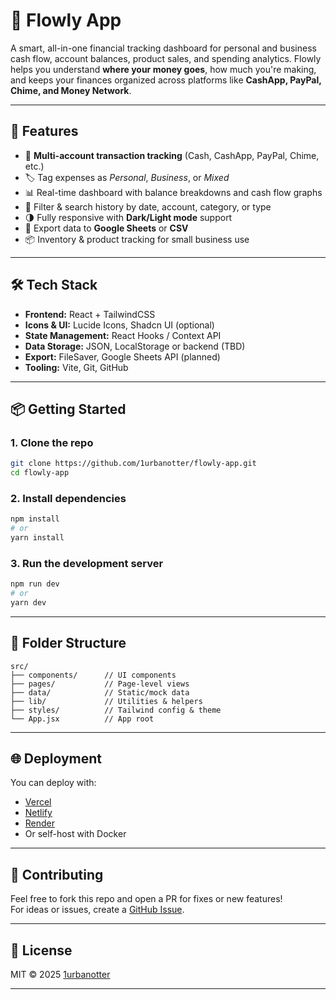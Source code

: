 
# 🌊 Flowly App

A smart, all-in-one financial tracking dashboard for personal and business cash flow, account balances, product sales, and spending analytics. Flowly helps you understand **where your money goes**, how much you're making, and keeps your finances organized across platforms like **CashApp, PayPal, Chime, and Money Network**.

---

## 🚀 Features

- 💸 **Multi-account transaction tracking** (Cash, CashApp, PayPal, Chime, etc.)
- 🏷️ Tag expenses as *Personal*, *Business*, or *Mixed*
- 📊 Real-time dashboard with balance breakdowns and cash flow graphs
- 🔎 Filter & search history by date, account, category, or type
- 🌗 Fully responsive with **Dark/Light mode** support
- 🔄 Export data to **Google Sheets** or **CSV**
- 📦 Inventory & product tracking for small business use

---

## 🛠️ Tech Stack

- **Frontend:** React + TailwindCSS
- **Icons & UI:** Lucide Icons, Shadcn UI (optional)
- **State Management:** React Hooks / Context API
- **Data Storage:** JSON, LocalStorage or backend (TBD)
- **Export:** FileSaver, Google Sheets API (planned)
- **Tooling:** Vite, Git, GitHub

---

## 📦 Getting Started

### 1. Clone the repo
```bash
git clone https://github.com/1urbanotter/flowly-app.git
cd flowly-app
```

### 2. Install dependencies
```bash
npm install
# or
yarn install
```

### 3. Run the development server
```bash
npm run dev
# or
yarn dev
```

---

## 📁 Folder Structure

```
src/
├── components/      // UI components
├── pages/           // Page-level views
├── data/            // Static/mock data
├── lib/             // Utilities & helpers
├── styles/          // Tailwind config & theme
└── App.jsx          // App root
```

---

## 🌐 Deployment

You can deploy with:
- [Vercel](https://vercel.com/)
- [Netlify](https://www.netlify.com/)
- [Render](https://render.com/)
- Or self-host with Docker

---

## 🤝 Contributing

Feel free to fork this repo and open a PR for fixes or new features!  
For ideas or issues, create a [GitHub Issue](https://github.com/1urbanotter/flowly-app/issues).

---

## 📃 License

MIT © 2025 [1urbanotter](https://github.com/1urbanotter)

---
